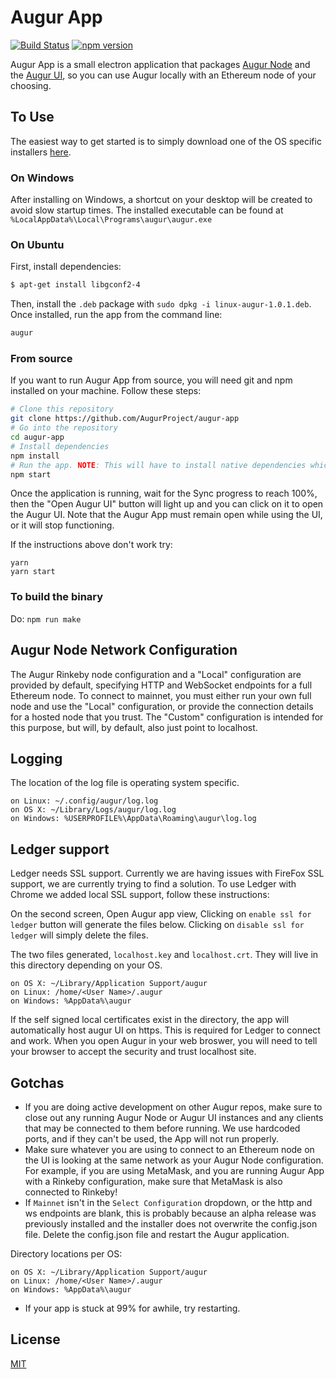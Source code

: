 # Augur App

[![Build Status](https://travis-ci.com/AugurProject/augur-app.svg?branch=master)](https://travis-ci.com/AugurProject/augur-app)
[![npm version](https://badge.fury.io/js/augur-app.svg)](https://badge.fury.io/js/augur-app)

Augur App is a small electron application that packages [Augur Node](https://github.com/AugurProject/augur-node) and the [Augur UI](https://github.com/AugurProject/augur), so you can use Augur locally with an Ethereum node of your choosing.

## To Use

The easiest way to get started is to simply download one of the OS specific installers [here](https://github.com/AugurProject/augur-app/releases).

### On Windows

After installing on Windows, a shortcut on your desktop will be created to avoid slow startup times. The installed executable can be found at `%LocalAppData%\Local\Programs\augur\augur.exe`

### On Ubuntu

First, install dependencies:

```bash
$ apt-get install libgconf2-4
```

Then, install the `.deb` package with `sudo dpkg -i linux-augur-1.0.1.deb`. Once installed, run the app from the command line:

```bash
augur
```

### From source

If you want to run Augur App from source, you will need git and npm installed on your machine. Follow these steps:

```bash
# Clone this repository
git clone https://github.com/AugurProject/augur-app
# Go into the repository
cd augur-app
# Install dependencies
npm install
# Run the app. NOTE: This will have to install native dependencies which may take a long time depending on your environment.
npm start
```

Once the application is running, wait for the Sync progress to reach 100%, then the "Open Augur UI" button will light up and you can click on it to open the Augur UI. Note that the Augur App must remain open while using the UI, or it will stop functioning.

If the instructions above don't work try:

```git clone https://github.com/AugurProject/augur-app
yarn
yarn start
```

### To build the binary

Do: `npm run make`

## Augur Node Network Configuration

The Augur Rinkeby node configuration and a "Local" configuration are provided by default, specifying HTTP and WebSocket endpoints for a full Ethereum node. To connect to mainnet, you must either run your own full node and use the "Local" configuration, or provide the connection details for a hosted node that you trust. The "Custom" configuration is intended for this purpose, but will, by default, also just point to localhost.

## Logging

The location of the log file is operating system specific.

    on Linux: ~/.config/augur/log.log
    on OS X: ~/Library/Logs/augur/log.log
    on Windows: %USERPROFILE%\AppData\Roaming\augur\log.log

## Ledger support

Ledger needs SSL support. Currently we are having issues with FireFox SSL support, we are currently trying to find a solution.
To use Ledger with Chrome we added local SSL support, follow these instructions:

On the second screen, Open Augur app view, Clicking on `enable ssl for ledger` button will generate the files below. Clicking on `disable ssl for ledger` will simply delete the files.

The two files generated, `localhost.key` and `localhost.crt`. They will live in this directory depending on your OS.

    on OS X: ~/Library/Application Support/augur
    on Linux: /home/<User Name>/.augur
    on Windows: %AppData%\augur

If the self signed local certificates exist in the directory, the app will automatically host augur UI on https. This is required for Ledger to connect and work. When you open Augur in your web broswer, you will need to tell your browser to accept the security and trust localhost site.


## Gotchas

- If you are doing active development on other Augur repos, make sure to close out any running Augur Node or Augur UI instances and any clients that may be connected to them before running. We use hardcoded ports, and if they can't be used, the App will not run properly.
- Make sure whatever you are using to connect to an Ethereum node on the UI is looking at the same network as your Augur Node configuration. For example, if you are using MetaMask, and you are running Augur App with a Rinkeby configuration, make sure that MetaMask is also connected to Rinkeby!
- If `Mainnet` isn't in the `Select Configuration` dropdown, or the http and ws endpoints are blank, this is probably because an alpha release was previously installed and the installer does not overwrite the config.json file. Delete the config.json file and restart the Augur application.

Directory locations per OS:

    on OS X: ~/Library/Application Support/augur
    on Linux: /home/<User Name>/.augur
    on Windows: %AppData%\augur

- If your app is stuck at 99% for awhile, try restarting.





## License

[MIT](LICENSE.md)
